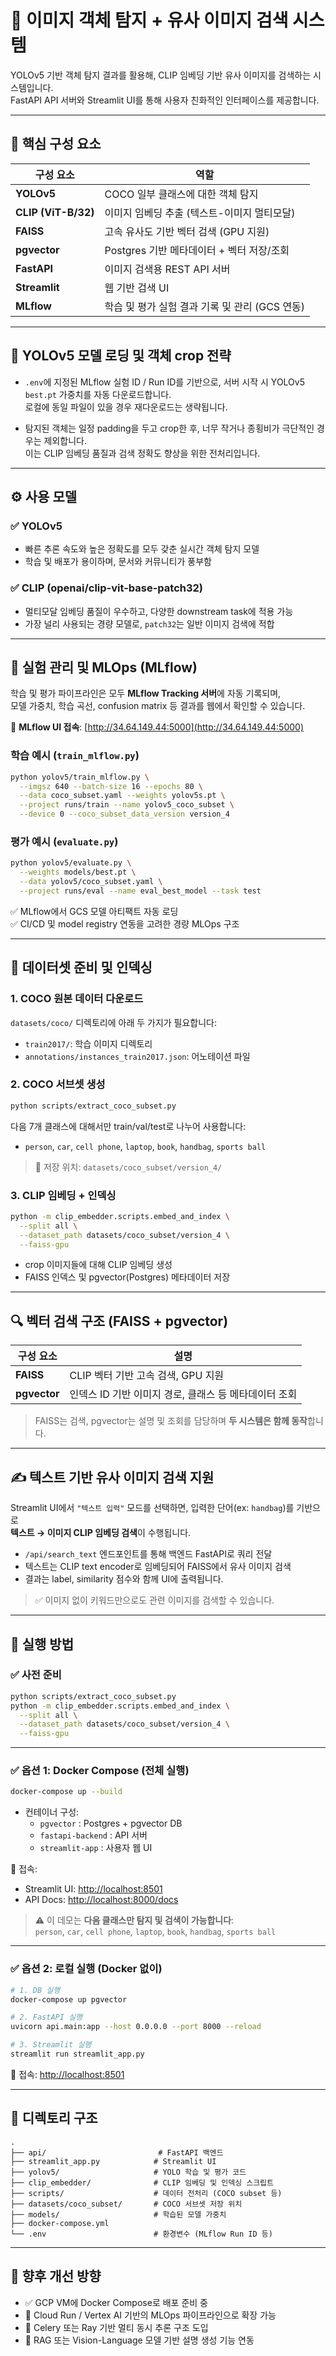 
# 📸 이미지 객체 탐지 + 유사 이미지 검색 시스템

YOLOv5 기반 객체 탐지 결과를 활용해, CLIP 임베딩 기반 유사 이미지를 검색하는 시스템입니다.  
FastAPI API 서버와 Streamlit UI를 통해 사용자 친화적인 인터페이스를 제공합니다.

---

## 📌 핵심 구성 요소

| 구성 요소        | 역할 |
|------------------|------|
| **YOLOv5**        | COCO 일부 클래스에 대한 객체 탐지 |
| **CLIP (ViT-B/32)** | 이미지 임베딩 추출 (텍스트-이미지 멀티모달) |
| **FAISS**        | 고속 유사도 기반 벡터 검색 (GPU 지원) |
| **pgvector**     | Postgres 기반 메타데이터 + 벡터 저장/조회 |
| **FastAPI**      | 이미지 검색용 REST API 서버 |
| **Streamlit**    | 웹 기반 검색 UI |
| **MLflow**       | 학습 및 평가 실험 결과 기록 및 관리 (GCS 연동)

---

## 🧠 YOLOv5 모델 로딩 및 객체 crop 전략

- `.env`에 지정된 MLflow 실험 ID / Run ID를 기반으로, 서버 시작 시 YOLOv5 `best.pt` 가중치를 자동 다운로드합니다.  
  로컬에 동일 파일이 있을 경우 재다운로드는 생략됩니다.

- 탐지된 객체는 일정 padding을 두고 crop한 후, 너무 작거나 종횡비가 극단적인 경우는 제외합니다.  
  이는 CLIP 임베딩 품질과 검색 정확도 향상을 위한 전처리입니다.

---

## ⚙️ 사용 모델

### ✅ YOLOv5

- 빠른 추론 속도와 높은 정확도를 모두 갖춘 실시간 객체 탐지 모델
- 학습 및 배포가 용이하며, 문서와 커뮤니티가 풍부함

### ✅ CLIP (openai/clip-vit-base-patch32)

- 멀티모달 임베딩 품질이 우수하고, 다양한 downstream task에 적용 가능
- 가장 널리 사용되는 경량 모델로, `patch32`는 일반 이미지 검색에 적합

---

## 🧪 실험 관리 및 MLOps (MLflow)

학습 및 평가 파이프라인은 모두 **MLflow Tracking 서버**에 자동 기록되며,  
모델 가중치, 학습 곡선, confusion matrix 등 결과를 웹에서 확인할 수 있습니다.

📍 **MLflow UI 접속**: [http://34.64.149.44:5000](http://34.64.149.44:5000)

### 학습 예시 (`train_mlflow.py`)

```bash
python yolov5/train_mlflow.py \
  --imgsz 640 --batch-size 16 --epochs 80 \
  --data coco_subset.yaml --weights yolov5s.pt \
  --project runs/train --name yolov5_coco_subset \
  --device 0 --coco_subset_data_version version_4
```

### 평가 예시 (`evaluate.py`)

```bash
python yolov5/evaluate.py \
  --weights models/best.pt \
  --data yolov5/coco_subset.yaml \
  --project runs/eval --name eval_best_model --task test
```

✅ MLflow에서 GCS 모델 아티팩트 자동 로딩  
✅ CI/CD 및 model registry 연동을 고려한 경량 MLOps 구조

---

## 🔧 데이터셋 준비 및 인덱싱


### 1. COCO 원본 데이터 다운로드

`datasets/coco/` 디렉토리에 아래 두 가지가 필요합니다:

- `train2017/`: 학습 이미지 디렉토리
- `annotations/instances_train2017.json`: 어노테이션 파일


### 2. COCO 서브셋 생성

```bash
python scripts/extract_coco_subset.py
```

다음 7개 클래스에 대해서만 train/val/test로 나누어 사용합니다:

- `person`, `car`, `cell phone`, `laptop`, `book`, `handbag`, `sports ball`

> 🔹 저장 위치: `datasets/coco_subset/version_4/`

### 3. CLIP 임베딩 + 인덱싱

```bash
python -m clip_embedder.scripts.embed_and_index \
  --split all \
  --dataset_path datasets/coco_subset/version_4 \
  --faiss-gpu
```

- crop 이미지들에 대해 CLIP 임베딩 생성
- FAISS 인덱스 및 pgvector(Postgres) 메타데이터 저장

---

## 🔍 벡터 검색 구조 (FAISS + pgvector)

| 구성 요소   | 설명 |
|-------------|------|
| **FAISS**    | CLIP 벡터 기반 고속 검색, GPU 지원 |
| **pgvector** | 인덱스 ID 기반 이미지 경로, 클래스 등 메타데이터 조회 |

> FAISS는 검색, pgvector는 설명 및 조회를 담당하며 **두 시스템은 함께 동작**합니다.

---

## ✍️ 텍스트 기반 유사 이미지 검색 지원

Streamlit UI에서 `"텍스트 입력"` 모드를 선택하면, 입력한 단어(ex: `handbag`)를 기반으로  
**텍스트 → 이미지 CLIP 임베딩 검색**이 수행됩니다.

- `/api/search_text` 엔드포인트를 통해 백엔드 FastAPI로 쿼리 전달
- 텍스트는 CLIP text encoder로 임베딩되어 FAISS에서 유사 이미지 검색
- 결과는 label, similarity 점수와 함께 UI에 출력됩니다.

> ✅ 이미지 없이 키워드만으로도 관련 이미지를 검색할 수 있습니다.

---

## 🚀 실행 방법

### ✅ 사전 준비

```bash
python scripts/extract_coco_subset.py
python -m clip_embedder.scripts.embed_and_index \
  --split all \
  --dataset_path datasets/coco_subset/version_4 \
  --faiss-gpu
```

---

### ✅ 옵션 1: Docker Compose (전체 실행)

```bash
docker-compose up --build
```

- 컨테이너 구성:
  - `pgvector` : Postgres + pgvector DB
  - `fastapi-backend` : API 서버
  - `streamlit-app` : 사용자 웹 UI

📍 접속:

- Streamlit UI: [http://localhost:8501](http://localhost:8501)  
- API Docs: [http://localhost:8000/docs](http://localhost:8000/docs)

> ⚠️ 이 데모는 **다음 클래스만 탐지 및 검색이 가능합니다**:  
> `person`, `car`, `cell phone`, `laptop`, `book`, `handbag`, `sports ball`

---

### ✅ 옵션 2: 로컬 실행 (Docker 없이)

```bash
# 1. DB 실행
docker-compose up pgvector

# 2. FastAPI 실행
uvicorn api.main:app --host 0.0.0.0 --port 8000 --reload

# 3. Streamlit 실행
streamlit run streamlit_app.py
```

📍 접속: [http://localhost:8501](http://localhost:8501)

---

## 📂 디렉토리 구조

```
.
├── api/                         # FastAPI 백엔드
├── streamlit_app.py            # Streamlit UI
├── yolov5/                     # YOLO 학습 및 평가 코드
├── clip_embedder/              # CLIP 임베딩 및 인덱싱 스크립트
├── scripts/                    # 데이터 전처리 (COCO subset 등)
├── datasets/coco_subset/       # COCO 서브셋 저장 위치
├── models/                     # 학습된 모델 가중치
├── docker-compose.yml
└── .env                        # 환경변수 (MLflow Run ID 등)
```

---

## 🔮 향후 개선 방향

- ✅ GCP VM에 Docker Compose로 배포 준비 중 
- 🔄 Cloud Run / Vertex AI 기반의 MLOps 파이프라인으로 확장 가능
- 🔄 Celery 또는 Ray 기반 멀티 동시 추론 구조 도입
- 🔄 RAG 또는 Vision-Language 모델 기반 설명 생성 기능 연동
